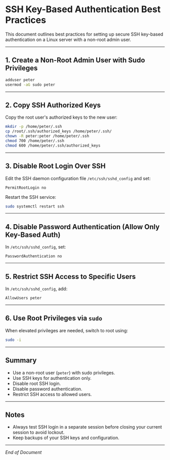 
# SSH Key-Based Authentication Best Practices

This document outlines best practices for setting up secure SSH key-based authentication on a Linux server with a non-root admin user.

---

## 1. Create a Non-Root Admin User with Sudo Privileges

```bash
adduser peter
usermod -aG sudo peter
```

---

## 2. Copy SSH Authorized Keys

Copy the root user's authorized keys to the new user:

```bash
mkdir -p /home/peter/.ssh
cp /root/.ssh/authorized_keys /home/peter/.ssh/
chown -R peter:peter /home/peter/.ssh
chmod 700 /home/peter/.ssh
chmod 600 /home/peter/.ssh/authorized_keys
```

---

## 3. Disable Root Login Over SSH

Edit the SSH daemon configuration file `/etc/ssh/sshd_config` and set:

```
PermitRootLogin no
```

Restart the SSH service:

```bash
sudo systemctl restart ssh
```

---

## 4. Disable Password Authentication (Allow Only Key-Based Auth)

In `/etc/ssh/sshd_config`, set:

```
PasswordAuthentication no
```

---

## 5. Restrict SSH Access to Specific Users

In `/etc/ssh/sshd_config`, add:

```
AllowUsers peter
```

---

## 6. Use Root Privileges via `sudo`

When elevated privileges are needed, switch to root using:

```bash
sudo -i
```

---

## Summary

- Use a non-root user (`peter`) with sudo privileges.
- Use SSH keys for authentication only.
- Disable root SSH login.
- Disable password authentication.
- Restrict SSH access to allowed users.

---

## Notes

- Always test SSH login in a separate session before closing your current session to avoid lockout.
- Keep backups of your SSH keys and configuration.

---

*End of Document*
